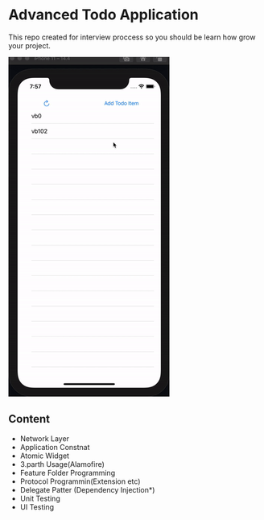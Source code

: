 # Advanced Todo Application

This repo created for interview proccess so you should be learn how grow your project.

![alt](./github/appgif.gif)

## Content

- Network Layer
- Application Constnat
- Atomic Widget
- 3.parth Usage(Alamofire)
- Feature Folder Programming
- Protocol Programmin(Extension etc)
- Delegate Patter (Dependency Injection*)
- Unit Testing
- UI Testing

